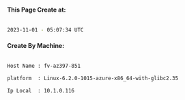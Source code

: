 
   
#### This Page Create at:

```bash

2023-11-01 - 05:07:34 UTC

```

#### Create By Machine:

```bash

Host Name : fv-az397-851

platform  : Linux-6.2.0-1015-azure-x86_64-with-glibc2.35

Ip Local  : 10.1.0.116

```

